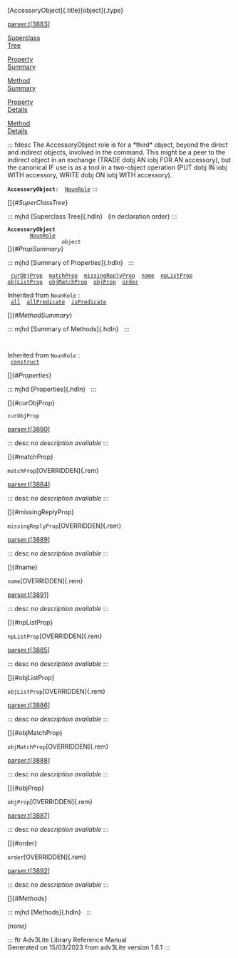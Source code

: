 [AccessoryObject]{.title}[object]{.type}

[parser.t](../file/parser.t.html)\[[3883](../source/parser.t.html#3883)\]

[Superclass\
Tree](#_SuperClassTree_)

[Property\
Summary](#_PropSummary_)

[Method\
Summary](#_MethodSummary_)

[Property\
Details](#_Properties_)

[Method\
Details](#_Methods_)

::: fdesc
The AccessoryObject role is for a \*third\* object, beyond the direct
and indirect objects, involved in the command. This might be a peer to
the indirect object in an exchange (TRADE dobj AN iobj FOR AN
accessory), but the canonical IF use is as a tool in a two-object
operation (PUT dobj IN iobj WITH accessory, WRITE dobj ON iobj WITH
accessory).

**`AccessoryObject`**` :   `[`NounRole`](../object/NounRole.html)
:::

[]{#_SuperClassTree_}

::: mjhd
[Superclass Tree]{.hdln}   (in declaration order)
:::

**`AccessoryObject`**\
`         `[`NounRole`](../object/NounRole.html)\
`                 object`\
[]{#_PropSummary_}

::: mjhd
[Summary of Properties]{.hdln}  
:::

` `[`curObjProp`](#curObjProp)`  `[`matchProp`](#matchProp)`  `[`missingReplyProp`](#missingReplyProp)`  `[`name`](#name)`  `[`npListProp`](#npListProp)`  `[`objListProp`](#objListProp)`  `[`objMatchProp`](#objMatchProp)`  `[`objProp`](#objProp)`  `[`order`](#order)`  `

Inherited from `NounRole` :\
` `[`all`](../object/NounRole.html#all)`  `[`allPredicate`](../object/NounRole.html#allPredicate)`  `[`isPredicate`](../object/NounRole.html#isPredicate)`  `

[]{#_MethodSummary_}

::: mjhd
[Summary of Methods]{.hdln}  
:::

` `

Inherited from `NounRole` :\
` `[`construct`](../object/NounRole.html#construct)`  `

[]{#_Properties_}

::: mjhd
[Properties]{.hdln}  
:::

[]{#curObjProp}

`curObjProp`

[parser.t](../file/parser.t.html)\[[3890](../source/parser.t.html#3890)\]

::: desc
*no description available*
:::

[]{#matchProp}

`matchProp`[OVERRIDDEN]{.rem}

[parser.t](../file/parser.t.html)\[[3884](../source/parser.t.html#3884)\]

::: desc
*no description available*
:::

[]{#missingReplyProp}

`missingReplyProp`[OVERRIDDEN]{.rem}

[parser.t](../file/parser.t.html)\[[3889](../source/parser.t.html#3889)\]

::: desc
*no description available*
:::

[]{#name}

`name`[OVERRIDDEN]{.rem}

[parser.t](../file/parser.t.html)\[[3891](../source/parser.t.html#3891)\]

::: desc
*no description available*
:::

[]{#npListProp}

`npListProp`[OVERRIDDEN]{.rem}

[parser.t](../file/parser.t.html)\[[3885](../source/parser.t.html#3885)\]

::: desc
*no description available*
:::

[]{#objListProp}

`objListProp`[OVERRIDDEN]{.rem}

[parser.t](../file/parser.t.html)\[[3886](../source/parser.t.html#3886)\]

::: desc
*no description available*
:::

[]{#objMatchProp}

`objMatchProp`[OVERRIDDEN]{.rem}

[parser.t](../file/parser.t.html)\[[3888](../source/parser.t.html#3888)\]

::: desc
*no description available*
:::

[]{#objProp}

`objProp`[OVERRIDDEN]{.rem}

[parser.t](../file/parser.t.html)\[[3887](../source/parser.t.html#3887)\]

::: desc
*no description available*
:::

[]{#order}

`order`[OVERRIDDEN]{.rem}

[parser.t](../file/parser.t.html)\[[3892](../source/parser.t.html#3892)\]

::: desc
*no description available*
:::

[]{#_Methods_}

::: mjhd
[Methods]{.hdln}  
:::

*(none)*

::: ftr
Adv3Lite Library Reference Manual\
Generated on 15/03/2023 from adv3Lite version 1.6.1
:::
